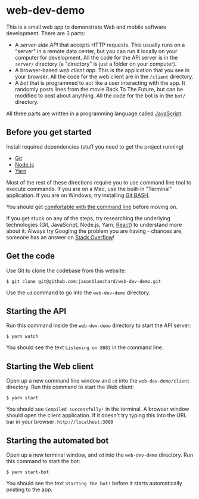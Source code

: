 # web-dev-demo
This is a small web app to demonstrate Web and mobile software development. There are 3 parts:

- A *server-side API* that accepts HTTP requests. This usually runs on a "server" in a remote data center, but you can run it locally on your computer for development. All the code for the APi server is in the `server/` directory (a "directory" is just a folder on your computer).
- A browser-based *web client app*. This is the application that you see in your browser. All the code for the web client are in the `/client` directory.
- A *bot* that is programmed to act like a user interacting with the app. It randomly posts lines from the movie Back To The Future, but can be modified to post about anything. All the code for the bot is in the `bot/` directory.

All three parts are written in a programming language called [JavaScript](https://www.javascript.com/).

## Before you get started
Install required dependencies (stuff you need to get the project running)

- [Git](https://git-scm.com/)
- [Node.js](https://nodejs.org/en/)
- [Yarn](https://yarnpkg.com/en/)

Most of the rest of these directions require you to use command line tool to execute commands. If you are on a Mac, use the built-in "Terminal" application. If you are on Windows, try installing [Git BASH](https://git-for-windows.github.io/).

You should get [comfortable with the command line](http://lifehacker.com/5633909/who-needs-a-mouse-learn-to-use-the-command-line-for-almost-anything) before moving on.

If you get stuck on any of the steps, try researching the underlying technologies (Git, JavaScript, Node.js, Yarn, [React](https://facebook.github.io/react/)) to understand more about it. Always try Googling the problem you are having - chances are, someone has an answer on [Stack Overflow](https://stackoverflow.com/questions/tagged/javascript)!

## Get the code

Use Git to clone the codebase from this website:

```
$ git clone git@github.com:jasonblanchard/web-dev-demo.git
```

Use the `cd` command to go into the `web-dev-demo` directory. 

## Starting the API
Run this command inside the `web-dev-demo` directory to start the API server:

```
$ yarn watch
```

You should see the text `Listening on 8082` in the command line.

## Starting the Web client
Open up a new command line window and `cd` into the `web-dev-demo/client` directory. Run this command to start the Web client:

```
$ yarn start
```

You should see `Compiled successfully!` in the terminal. A browser window should open the client application. If it doesn't try typing this into the URL bar in your browser: `http://localhost:3000`

## Starting the automated bot
Open up a new terminal window, and `cd` into the `web-dev-demo` directory. Run this command to start the bot:

```
$ yarn start-bot
```

You should see the text `Starting the bot!` before it starts automatically posting to the app.
